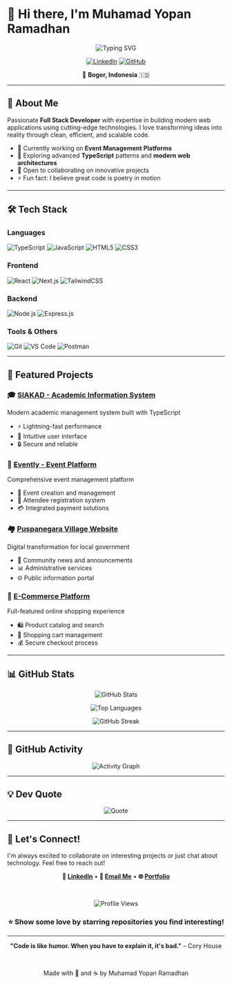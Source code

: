 # 👋 Hi there, I'm Muhamad Yopan Ramadhan

<div align="center">
  
  ![Typing SVG](https://readme-typing-svg.demolab.com?font=Fira+Code&weight=600&size=28&pause=1000&color=3B82F6&center=true&vCenter=true&random=false&width=600&lines=Full+Stack+Developer;TypeScript+%7C+JavaScript+Enthusiast;Building+Digital+Solutions+🚀)

  [![LinkedIn](https://img.shields.io/badge/LinkedIn-0077B5?style=for-the-badge&logo=linkedin&logoColor=white)](https://www.linkedin.com/in/muhamad-yopan-ramadhan-205902296/)
  [![GitHub](https://img.shields.io/badge/GitHub-100000?style=for-the-badge&logo=github&logoColor=white)](https://github.com/y6rmdhn)
  
  📍 **Bogor, Indonesia** 🇮🇩
  
</div>

---

## 🚀 About Me

Passionate **Full Stack Developer** with expertise in building modern web applications using cutting-edge technologies. I love transforming ideas into reality through clean, efficient, and scalable code.

- 🔭 Currently working on **Event Management Platforms**
- 🌱 Exploring advanced **TypeScript** patterns and **modern web architectures**
- 💼 Open to collaborating on innovative projects
- ⚡ Fun fact: I believe great code is poetry in motion

---

## 🛠️ Tech Stack

### Languages
![TypeScript](https://img.shields.io/badge/TypeScript-007ACC?style=for-the-badge&logo=typescript&logoColor=white)
![JavaScript](https://img.shields.io/badge/JavaScript-F7DF1E?style=for-the-badge&logo=javascript&logoColor=black)
![HTML5](https://img.shields.io/badge/HTML5-E34F26?style=for-the-badge&logo=html5&logoColor=white)
![CSS3](https://img.shields.io/badge/CSS3-1572B6?style=for-the-badge&logo=css3&logoColor=white)

### Frontend
![React](https://img.shields.io/badge/React-20232A?style=for-the-badge&logo=react&logoColor=61DAFB)
![Next.js](https://img.shields.io/badge/Next.js-000000?style=for-the-badge&logo=next.js&logoColor=white)
![TailwindCSS](https://img.shields.io/badge/Tailwind_CSS-38B2AC?style=for-the-badge&logo=tailwind-css&logoColor=white)

### Backend
![Node.js](https://img.shields.io/badge/Node.js-43853D?style=for-the-badge&logo=node.js&logoColor=white)
![Express.js](https://img.shields.io/badge/Express.js-404D59?style=for-the-badge&logo=express&logoColor=white)

### Tools & Others
![Git](https://img.shields.io/badge/Git-F05032?style=for-the-badge&logo=git&logoColor=white)
![VS Code](https://img.shields.io/badge/VS_Code-007ACC?style=for-the-badge&logo=visual-studio-code&logoColor=white)
![Postman](https://img.shields.io/badge/Postman-FF6C37?style=for-the-badge&logo=postman&logoColor=white)

---

## 📌 Featured Projects

### 🎓 [SIAKAD - Academic Information System](https://github.com/y6rmdhn/Frontend-SIAKAD)
Modern academic management system built with TypeScript
- ⚡ Lightning-fast performance
- 🎨 Intuitive user interface
- 🔒 Secure and reliable

### 🎉 [Evently - Event Platform](https://github.com/y6rmdhn/fe-evently-platform)
Comprehensive event management platform
- 📅 Event creation and management
- 👥 Attendee registration system
- 💳 Integrated payment solutions

### 🏘️ [Puspanegara Village Website](https://github.com/y6rmdhn/website-desa-puspanegara)
Digital transformation for local government
- 📰 Community news and announcements
- 📊 Administrative services
- 🌐 Public information portal

### 🛒 [E-Commerce Platform](https://github.com/y6rmdhn/ecommerse-react-js)
Full-featured online shopping experience
- 🛍️ Product catalog and search
- 🛒 Shopping cart management
- 💰 Secure checkout process

---

## 📊 GitHub Stats

<div align="center">
  
  ![GitHub Stats](https://github-readme-stats.vercel.app/api?username=y6rmdhn&show_icons=true&theme=tokyonight&hide_border=true&bg_color=0D1117&title_color=3B82F6&icon_color=3B82F6&text_color=C9D1D9)
  
  ![Top Languages](https://github-readme-stats.vercel.app/api/top-langs/?username=y6rmdhn&layout=compact&theme=tokyonight&hide_border=true&bg_color=0D1117&title_color=3B82F6&text_color=C9D1D9)
  
  ![GitHub Streak](https://github-readme-streak-stats.herokuapp.com/?user=y6rmdhn&theme=tokyonight&hide_border=true&background=0D1117&stroke=3B82F6&ring=3B82F6&fire=3B82F6&currStreakLabel=3B82F6)

</div>

---

## 🌟 GitHub Activity

<div align="center">
  
  ![Activity Graph](https://github-readme-activity-graph.vercel.app/graph?username=y6rmdhn&theme=tokyo-night&hide_border=true&bg_color=0D1117&color=3B82F6&line=3B82F6&point=3B82F6)

</div>

---

## 💡 Dev Quote

<div align="center">
  
  ![Quote](https://quotes-github-readme.vercel.app/api?type=horizontal&theme=tokyonight)

</div>

---

## 🤝 Let's Connect!

I'm always excited to collaborate on interesting projects or just chat about technology. Feel free to reach out!

<div align="center">

  **💼 [LinkedIn](https://www.linkedin.com/in/muhamad-yopan-ramadhan-205902296/)** • **📧 [Email Me](mailto:yopanramadhan8@gmail.com)** • **🌐 [Portfolio](https://your-portfolio.com)**

  <br>
  
  ![Profile Views](https://komarev.com/ghpvc/?username=y6rmdhn&color=3B82F6&style=for-the-badge)
  
  ### ⭐ Show some love by starring repositories you find interesting!

</div>

---

<div align="center">
  
  **"Code is like humor. When you have to explain it, it's bad."** – Cory House
  
  <br>
  
  Made with 💙 and ☕ by Muhamad Yopan Ramadhan
  
</div>
